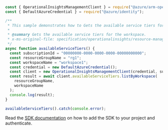 ```javascript
const { OperationalInsightsManagementClient } = require("@azure/arm-operationalinsights");
const { DefaultAzureCredential } = require("@azure/identity");

/**
 * This sample demonstrates how to Gets the available service tiers for the workspace.
 *
 * @summary Gets the available service tiers for the workspace.
 * x-ms-original-file: specification/operationalinsights/resource-manager/Microsoft.OperationalInsights/stable/2020-08-01/examples/WorkspacesAvailableServiceTiers.json
 */
async function availableServiceTiers() {
  const subscriptionId = "00000000-0000-0000-0000-00000000000";
  const resourceGroupName = "rg1";
  const workspaceName = "workspace1";
  const credential = new DefaultAzureCredential();
  const client = new OperationalInsightsManagementClient(credential, subscriptionId);
  const result = await client.availableServiceTiers.listByWorkspace(
    resourceGroupName,
    workspaceName
  );
  console.log(result);
}

availableServiceTiers().catch(console.error);
```

Read the [SDK documentation](https://github.com/Azure/azure-sdk-for-js/blob/%40azure%2Farm-operationalinsights_8.0.1/sdk/operationalinsights/arm-operationalinsights/README.md) on how to add the SDK to your project and authenticate.
